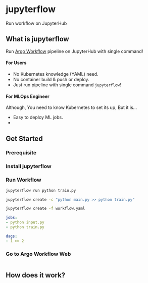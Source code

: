 # jupyterflow

Run workflow on JupyterHub

## What is jupyterflow

Run [Argo Workflow](https://argoproj.github.io/argo) pipeline on JupyterHub with single command!

#### For Users
- No Kubernetes knowledge (YAML) need.
- No container build & push or deploy.
- Just run pipeline with single command `jupyterflow`!

#### For MLOps Engineer

Although, You need to know Kubernetes to set its up, But it is...

- Easy to deploy ML jobs.
- 



## Get Started

### Prerequisite




### Install jupyterflow



### Run Workflow

```bash
jupyterflow run python train.py
```

```bash
jupyterflow create -c "python main.py >> python train.py"
```

```bash
jupyterflow create -f workflow.yaml
```


```yaml
jobs:
- python input.py 
- python train.py

dags:
- 1 >> 2
```

### Go to Argo Workflow Web

![]()


## How does it work?